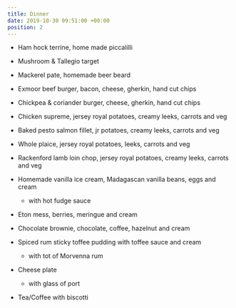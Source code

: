```yaml
---
title: Dinner
date: 2019-10-30 09:51:00 +00:00
position: 2
---
```


* Ham hock terrine, home made piccalilli

* Mushroom & Tallegio target

* Mackerel pate, homemade beer beard

* Exmoor beef burger, bacon, cheese, gherkin, hand cut chips

* Chickpea & coriander burger, cheese, gherkin, hand cut chips

* Chicken supreme, jersey royal potatoes, creamy leeks, carrots and veg

* Baked pesto salmon fillet, jr potatoes, creamy leeks, carrots and veg

* Whole plaice, jersey royal potatoes, leeks, carrots and veg

* Rackenford lamb loin chop, jersey royal potatoes, creamy leeks, carrots and veg

* Homemade vanilla ice cream, Madagascan vanilla beans, eggs and cream

  * with hot fudge sauce

* Eton mess, berries, meringue and cream

* Chocolate brownie, chocolate, coffee, hazelnut and cream

* Spiced rum sticky toffee pudding with toffee sauce and cream

  * with tot of Morvenna rum

* Cheese plate

  * with glass of port

* Tea/Coffee with biscotti